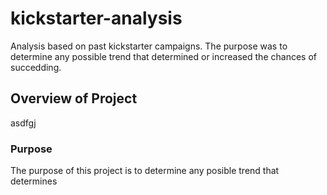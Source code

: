 # kickstarter-analysis
Analysis based on past kickstarter campaigns. The purpose was to determine any possible trend that determined or increased the chances of succedding. 

## Overview of Project
asdfgj

### Purpose
The purpose of this project is to determine any posible trend that determines 

